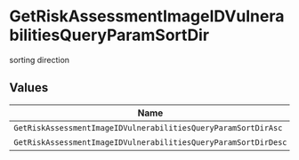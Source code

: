 # GetRiskAssessmentImageIDVulnerabilitiesQueryParamSortDir

sorting direction


## Values

| Name                                                           | Value                                                          |
| -------------------------------------------------------------- | -------------------------------------------------------------- |
| `GetRiskAssessmentImageIDVulnerabilitiesQueryParamSortDirAsc`  | ASC                                                            |
| `GetRiskAssessmentImageIDVulnerabilitiesQueryParamSortDirDesc` | DESC                                                           |